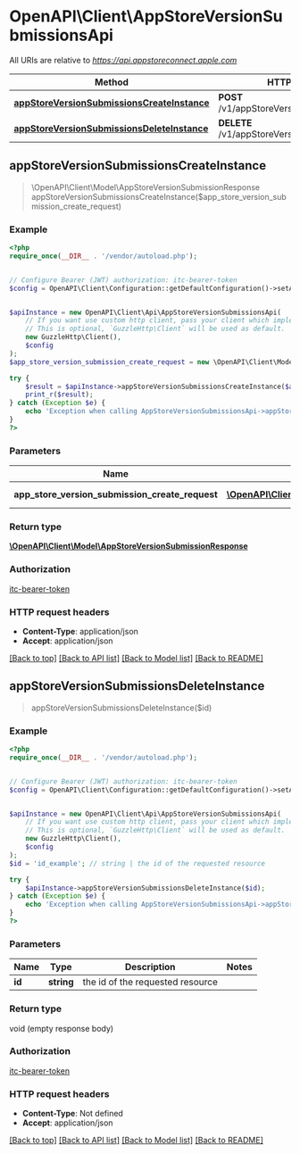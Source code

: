 # OpenAPI\Client\AppStoreVersionSubmissionsApi

All URIs are relative to *https://api.appstoreconnect.apple.com*

Method | HTTP request | Description
------------- | ------------- | -------------
[**appStoreVersionSubmissionsCreateInstance**](AppStoreVersionSubmissionsApi.md#appStoreVersionSubmissionsCreateInstance) | **POST** /v1/appStoreVersionSubmissions | 
[**appStoreVersionSubmissionsDeleteInstance**](AppStoreVersionSubmissionsApi.md#appStoreVersionSubmissionsDeleteInstance) | **DELETE** /v1/appStoreVersionSubmissions/{id} | 



## appStoreVersionSubmissionsCreateInstance

> \OpenAPI\Client\Model\AppStoreVersionSubmissionResponse appStoreVersionSubmissionsCreateInstance($app_store_version_submission_create_request)



### Example

```php
<?php
require_once(__DIR__ . '/vendor/autoload.php');


// Configure Bearer (JWT) authorization: itc-bearer-token
$config = OpenAPI\Client\Configuration::getDefaultConfiguration()->setAccessToken('YOUR_ACCESS_TOKEN');


$apiInstance = new OpenAPI\Client\Api\AppStoreVersionSubmissionsApi(
    // If you want use custom http client, pass your client which implements `GuzzleHttp\ClientInterface`.
    // This is optional, `GuzzleHttp\Client` will be used as default.
    new GuzzleHttp\Client(),
    $config
);
$app_store_version_submission_create_request = new \OpenAPI\Client\Model\AppStoreVersionSubmissionCreateRequest(); // \OpenAPI\Client\Model\AppStoreVersionSubmissionCreateRequest | AppStoreVersionSubmission representation

try {
    $result = $apiInstance->appStoreVersionSubmissionsCreateInstance($app_store_version_submission_create_request);
    print_r($result);
} catch (Exception $e) {
    echo 'Exception when calling AppStoreVersionSubmissionsApi->appStoreVersionSubmissionsCreateInstance: ', $e->getMessage(), PHP_EOL;
}
?>
```

### Parameters


Name | Type | Description  | Notes
------------- | ------------- | ------------- | -------------
 **app_store_version_submission_create_request** | [**\OpenAPI\Client\Model\AppStoreVersionSubmissionCreateRequest**](../Model/AppStoreVersionSubmissionCreateRequest.md)| AppStoreVersionSubmission representation |

### Return type

[**\OpenAPI\Client\Model\AppStoreVersionSubmissionResponse**](../Model/AppStoreVersionSubmissionResponse.md)

### Authorization

[itc-bearer-token](../../README.md#itc-bearer-token)

### HTTP request headers

- **Content-Type**: application/json
- **Accept**: application/json

[[Back to top]](#) [[Back to API list]](../../README.md#documentation-for-api-endpoints)
[[Back to Model list]](../../README.md#documentation-for-models)
[[Back to README]](../../README.md)


## appStoreVersionSubmissionsDeleteInstance

> appStoreVersionSubmissionsDeleteInstance($id)



### Example

```php
<?php
require_once(__DIR__ . '/vendor/autoload.php');


// Configure Bearer (JWT) authorization: itc-bearer-token
$config = OpenAPI\Client\Configuration::getDefaultConfiguration()->setAccessToken('YOUR_ACCESS_TOKEN');


$apiInstance = new OpenAPI\Client\Api\AppStoreVersionSubmissionsApi(
    // If you want use custom http client, pass your client which implements `GuzzleHttp\ClientInterface`.
    // This is optional, `GuzzleHttp\Client` will be used as default.
    new GuzzleHttp\Client(),
    $config
);
$id = 'id_example'; // string | the id of the requested resource

try {
    $apiInstance->appStoreVersionSubmissionsDeleteInstance($id);
} catch (Exception $e) {
    echo 'Exception when calling AppStoreVersionSubmissionsApi->appStoreVersionSubmissionsDeleteInstance: ', $e->getMessage(), PHP_EOL;
}
?>
```

### Parameters


Name | Type | Description  | Notes
------------- | ------------- | ------------- | -------------
 **id** | **string**| the id of the requested resource |

### Return type

void (empty response body)

### Authorization

[itc-bearer-token](../../README.md#itc-bearer-token)

### HTTP request headers

- **Content-Type**: Not defined
- **Accept**: application/json

[[Back to top]](#) [[Back to API list]](../../README.md#documentation-for-api-endpoints)
[[Back to Model list]](../../README.md#documentation-for-models)
[[Back to README]](../../README.md)

